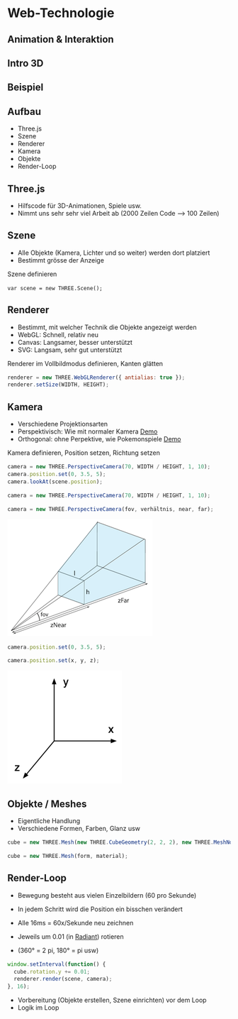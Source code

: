 # Web-Technologie

## Animation & Interaktion



## Intro 3D



## Beispiel



## Aufbau

* Three.js
* Szene
* Renderer
* Kamera
* Objekte
* Render-Loop



## Three.js

* Hilfscode für 3D-Animationen, Spiele usw.
* Nimmt uns sehr sehr viel Arbeit ab (2000 Zeilen Code --> 100 Zeilen)



## Szene

* Alle Objekte (Kamera, Lichter und so weiter) werden dort platziert
* Bestimmt grösse der Anzeige


Szene definieren

`var scene = new THREE.Scene();`



## Renderer

* Bestimmt, mit welcher Technik die Objekte angezeigt werden
* WebGL: Schnell, relativ neu
* Canvas: Langsamer, besser unterstützt
* SVG: Langsam, sehr gut unterstützt


Renderer im Vollbildmodus definieren, Kanten glätten

```js
renderer = new THREE.WebGLRenderer({ antialias: true });
renderer.setSize(WIDTH, HEIGHT);
```



## Kamera

* Verschiedene Projektionsarten
* Perspektivisch: Wie mit normaler Kamera [Demo](http://threejs.org/examples/#webgl_interactive_cubes)
* Orthogonal: ohne Perpektive, wie Pokemonspiele [Demo](http://threejs.org/examples/#canvas_camera_orthographic)


Kamera definieren, Position setzen, Richtung setzen

```js
camera = new THREE.PerspectiveCamera(70, WIDTH / HEIGHT, 1, 10);
camera.position.set(0, 3.5, 5);
camera.lookAt(scene.position);
```


```js
camera = new THREE.PerspectiveCamera(70, WIDTH / HEIGHT, 1, 10);
```

```js
camera = new THREE.PerspectiveCamera(fov, verhältnis, near, far);
```

![](images/perspective-ecran.png)


```js
camera.position.set(0, 3.5, 5);
```

```js
camera.position.set(x, y, z);
```

![](images/cartesian3DJava.png)



## Objekte / Meshes

* Eigentliche Handlung
* Verschiedene Formen, Farben, Glanz usw


```js
cube = new THREE.Mesh(new THREE.CubeGeometry(2, 2, 2), new THREE.MeshNormalMaterial());
```

```js
cube = new THREE.Mesh(form, material);
```



## Render-Loop

* Bewegung besteht aus vielen Einzelbildern (60 pro Sekunde)
* In jedem Schritt wird die Position ein bisschen verändert


* Alle 16ms = 60x/Sekunde neu zeichnen
* Jeweils um 0.01 (in [Radiant](https://de.wikipedia.org/wiki/Radiant_%28Einheit%29)) rotieren
* (360° = 2 pi, 180° = pi usw)

```js
window.setInterval(function() {
  cube.rotation.y += 0.01;
  renderer.render(scene, camera);
}, 16);
```


* Vorbereitung (Objekte erstellen, Szene einrichten) vor dem Loop
* Logik im Loop

